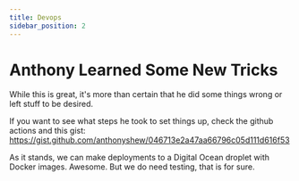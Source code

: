 ```yaml
---
title: Devops
sidebar_position: 2
---
```


# Anthony Learned Some New Tricks

While this is great, it's more than certain that he did some things wrong or left stuff to be desired.

If you want to see what steps he took to set things up, check the github actions and this gist: https://gist.github.com/anthonyshew/046713e2a47aa66796c05d111d616f53

As it stands, we can make deployments to a Digital Ocean droplet with Docker images. Awesome. But we do need testing, that is for sure.
